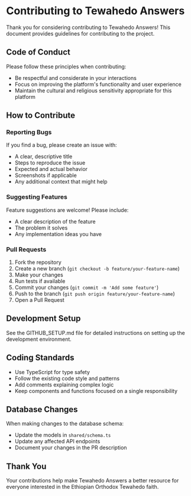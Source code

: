 # Contributing to Tewahedo Answers

Thank you for considering contributing to Tewahedo Answers! This document provides guidelines for contributing to the project.

## Code of Conduct

Please follow these principles when contributing:
- Be respectful and considerate in your interactions
- Focus on improving the platform's functionality and user experience
- Maintain the cultural and religious sensitivity appropriate for this platform

## How to Contribute

### Reporting Bugs

If you find a bug, please create an issue with:
- A clear, descriptive title
- Steps to reproduce the issue
- Expected and actual behavior
- Screenshots if applicable
- Any additional context that might help

### Suggesting Features

Feature suggestions are welcome! Please include:
- A clear description of the feature
- The problem it solves
- Any implementation ideas you have

### Pull Requests

1. Fork the repository
2. Create a new branch (`git checkout -b feature/your-feature-name`)
3. Make your changes
4. Run tests if available
5. Commit your changes (`git commit -m 'Add some feature'`)
6. Push to the branch (`git push origin feature/your-feature-name`)
7. Open a Pull Request

## Development Setup

See the GITHUB_SETUP.md file for detailed instructions on setting up the development environment.

## Coding Standards

- Use TypeScript for type safety
- Follow the existing code style and patterns
- Add comments explaining complex logic
- Keep components and functions focused on a single responsibility

## Database Changes

When making changes to the database schema:
- Update the models in `shared/schema.ts`
- Update any affected API endpoints
- Document your changes in the PR description

## Thank You

Your contributions help make Tewahedo Answers a better resource for everyone interested in the Ethiopian Orthodox Tewahedo faith.